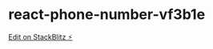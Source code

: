 # react-phone-number-vf3b1e

[Edit on StackBlitz ⚡️](https://stackblitz.com/edit/react-phone-number-vf3b1e)